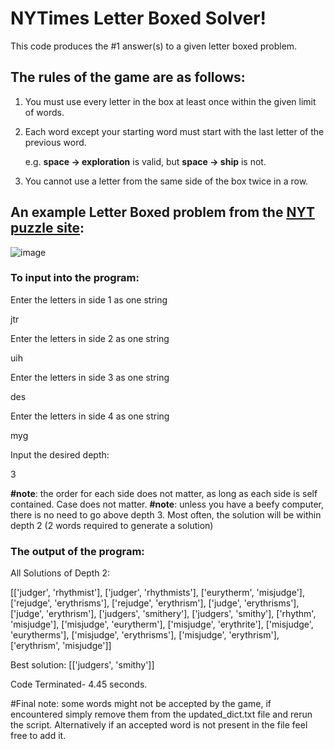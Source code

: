 # NYTimes Letter Boxed Solver!
This code produces the #1 answer(s) to a given letter boxed problem.

## The rules of the game are as follows:
1. You must use every letter in the box at least once within the given limit of words.
2. Each word except your starting word must start with the last letter of the previous word.
  
   e.g. **space -> exploration** is valid, but **space -> ship** is not.
3. You cannot use a letter from the same side of the box twice in a row.

## An example Letter Boxed problem from the [NYT puzzle site](https://www.nytimes.com/puzzles/letter-boxed):
![image](https://github.com/Connor-Damato/WordSquareSolver/assets/67179143/6ef49ee6-40de-4d1a-8028-6744e237852f)

### To input into the program:
Enter the letters in side 1 as one string

jtr

Enter the letters in side 2 as one string

uih

Enter the letters in side 3 as one string

des

Enter the letters in side 4 as one string

myg

Input the desired depth:

3


**#note**: the order for each side does not matter, as long as each side is self contained. Case does not matter.
**#note**: unless you have a beefy computer, there is no need to go above depth 3. Most often, the solution will be within depth 2 (2 words required to generate a solution)

### The output of the program:
All Solutions of Depth 2:

[['judger', 'rhythmist'], ['judger', 'rhythmists'], ['eurytherm', 'misjudge'], ['rejudge', 'erythrisms'], ['rejudge', 'erythrism'], ['judge', 'erythrisms'], ['judge', 'erythrism'], ['judgers', 'smithery'], ['judgers', 'smithy'], ['rhythm', 'misjudge'], ['misjudge', 'eurytherm'], ['misjudge', 'erythrite'], ['misjudge', 'eurytherms'], ['misjudge', 'erythrisms'], ['misjudge', 'erythrism'], ['erythrism', 'misjudge']]

Best solution: [['judgers', 'smithy']]

Code Terminated- 4.45 seconds.



#Final note: some words might not be accepted by the game, if encountered simply remove them from the updated_dict.txt file and rerun the script. Alternatively if an accepted word is not present in the file feel free to add it.


